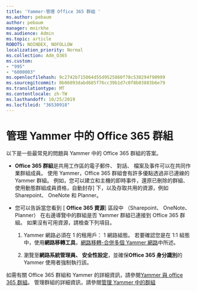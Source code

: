 ```yaml
---
title: 'Yammer-管理 Office 365 群組 '
ms.author: pebaum
author: pebaum
manager: mnirkhe
ms.audience: Admin
ms.topic: article
ROBOTS: NOINDEX, NOFOLLOW
localization_priority: Normal
ms.collection: Adm_O365
ms.custom:
- "995"
- "6000003"
ms.openlocfilehash: 9c2742b715064d55d9525860f78c530294f90999
ms.sourcegitcommit: 0b06093dabd685f76cc39b1d7c0f8b03883b6e79
ms.translationtype: MT
ms.contentlocale: zh-TW
ms.lasthandoff: 10/25/2019
ms.locfileid: "36530918"
---
```

# <a name="manage-office-365-groups-in-yammer"></a>管理 Yammer 中的 Office 365 群組

以下是一些最常見的問題與 Yammer 中的 Office 365 群組的答案。

* **Office 365 群組**是共用工作區的電子郵件、 對話、 檔案及事件可以在共同作業群組成員。 使用 Yammer，Office 365 群組會有許多優點透過非已連線的 Yammer 群組。 例如，您可以建立和主機的即時事件，還原已刪除的群組、 使用動態群組成員資格，自動封存] 下，以及存取共用的資源，例如 Sharepoint、 OneNote 和 Planner。

* 您可以告訴當您看到 [ **Office 365 資源**] 區段中 （Sharepoint、 OneNote、 Planner） 在右邊導覽中的群組是否 Yammer 群組已連接到 Office 365 群組。 如果沒有可用資源，請檢查下列項目。

  1. Yammer 網路必須在 1 的租用戶： 1 網路組態。 若要確認您是在 1:1 組態中，使用**網路移轉工具**，[網路移轉-合併多個 Yammer 網路](https://docs.microsoft.com/yammer/configure-your-yammer-network/consolidate-multiple-yammer-networks)中所述。

  2. 瀏覽至**網路系統管理員、 安全性設定**，並確保**Office 365 身分識別**的 Yammer 使用者強制執行該。

如需有關 Office 365 群組和 Yammer 的詳細資訊，請參閱[Yammer 與 office 365 群組](https://docs.microsoft.com/yammer/manage-yammer-groups/yammer-and-office-365-groups?redirectSourcePath=%252fen-us%252farticle%252fYammer-and-Office-365-Groups-d8c239dc-a48b-47ab-b85e-6b4b8191a869)。 管理群組的詳細資訊，請參閱[管理 Yammer 中的群組](https://support.office.com/article/Manage-a-group-in-Yammer-6e05c6d6-5548-4c88-89cd-e6757a514ef2)
